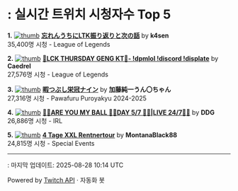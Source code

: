 # : 실시간 트위치 시청자수 Top 5

**1.** [![thumb](https://static-cdn.jtvnw.net/previews-ttv/live_user_k4sen-320x180.jpg)](https://twitch.tv/k4sen)
**[忘れんうちにLTK振り返りと次の話](https://twitch.tv/k4sen)** by **k4sen**<br>35,400명 시청  - League of Legends

**2.** [![thumb](https://static-cdn.jtvnw.net/previews-ttv/live_user_caedrel-320x180.jpg)](https://twitch.tv/Caedrel)
**[🔴LCK THURSDAY GENG KT🔴-  !dpmlol !discord !displate](https://twitch.tv/Caedrel)** by **Caedrel**<br>27,576명 시청  - League of Legends

**3.** [![thumb](https://static-cdn.jtvnw.net/previews-ttv/live_user_kato_junichi0817-320x180.jpg)](https://twitch.tv/加藤純一うん〇ちゃん)
**[暇つぶし栄冠ナイン](https://twitch.tv/加藤純一うん〇ちゃん)** by **加藤純一うん〇ちゃん**<br>27,316명 시청  - Pawafuru Puroyakyu 2024-2025

**4.** [![thumb](https://static-cdn.jtvnw.net/previews-ttv/live_user_ddg-320x180.jpg)](https://twitch.tv/DDG)
**[🏀💕ARE YOU MY BALL 🏀💕DAY 5/7 🏀💕|LIVE 24/7🏀💕](https://twitch.tv/DDG)** by **DDG**<br>26,886명 시청  - IRL

**5.** [![thumb](https://static-cdn.jtvnw.net/previews-ttv/live_user_montanablack88-320x180.jpg)](https://twitch.tv/MontanaBlack88)
**[4 Tage XXL Rentnertour](https://twitch.tv/MontanaBlack88)** by **MontanaBlack88**<br>24,815명 시청  - Special Events


---
: 마지막 업데이트: 2025-08-28 10:14 UTC

Powered by [Twitch API](https://dev.twitch.tv/docs/api/reference) · 자동화 봇
